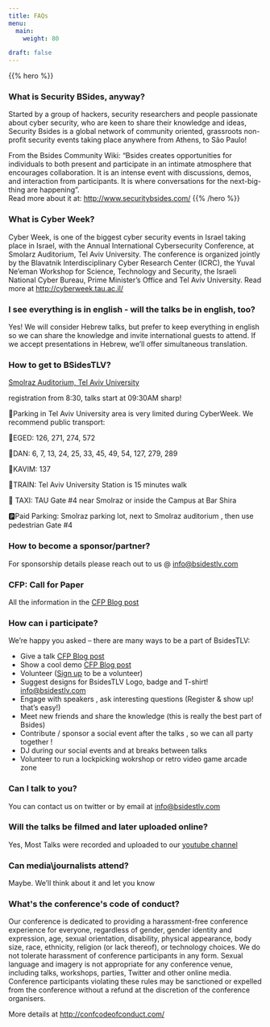 ```yaml
---
title: FAQs
menu:
  main:
    weight: 80

draft: false
---
```


{{% hero %}}
### What is Security BSides, anyway?

Started by a group of hackers, security researchers and people passionate about cyber security, who are keen to share their knowledge and ideas, Security Bsides is a global network of community oriented, grassroots non-profit security events taking place anywhere from Athens, to São Paulo!

From the Bsides Community Wiki:  “Bsides creates opportunities for individuals to both present and participate in an intimate atmosphere that encourages collaboration. It is an intense event with discussions, demos, and interaction from participants. It is where conversations for the next-big-thing are happening”.  
Read more about it at: http://www.securitybsides.com/
{{% /hero %}}


### What is Cyber Week?

Cyber Week, is one of the biggest cyber security events in Israel taking place in Israel, with the Annual International Cybersecurity Conference, at Smolarz Auditorium, Tel Aviv University. The conference is organized jointly by the Blavatnik Interdisciplinary Cyber Research Center (ICRC), the Yuval Ne’eman Workshop for Science, Technology and Security, the Israeli National Cyber Bureau, Prime Minister’s Office and Tel Aviv University.
Read more at http://cyberweek.tau.ac.il/


### I see everything is in english - will the talks be in english, too?

Yes! We will consider Hebrew talks, but prefer to keep everything in english so we can share the knowledge and invite international guests to attend. If we accept presentations in Hebrew, we’ll offer simultaneous translation.

### How to get to BSidesTLV?

[Smolraz Auditorium, Tel Aviv University](https://www.google.com/maps/place/Tel+Aviv+University+Smolarz+Auditorium/@32.1103563,34.8042639,15z/data=!4m2!3m1!1s0x0:0x57e1b1e76143c7f7?sa=X&ved=2ahUKEwjXm62Z8d_mAhUt-YUKHVo2DKoQ_BIwUXoECEgQCA)

registration from 8:30, talks start at 09:30AM sharp!

:car:Parking in Tel Aviv University area is very limited during CyberWeek. We recommend public transport:

:bus:EGED: 126, 271, 274, 572

:bus:DAN: 6, 7, 13, 24, 25, 33, 45, 49, 54, 127, 279, 289

:bus:KAVIM: 137

:train:TRAIN: Tel  Aviv University Station is 15 minutes walk

:taxi: TAXI: TAU Gate #4 near Smolraz or inside the Campus at Bar Shira

:parking:Paid Parking: Smolraz parking lot, next to Smolraz auditorium , then use pedestrian Gate #4


### How to become a sponsor/partner?

For sponsorship details please reach out to us @ info@bsidestlv.com

### CFP: Call for Paper

All the information in the [CFP Blog post](/blog/cfp/)

### How can i participate?

We’re happy you asked – there are many ways to be a part of BsidesTLV:

* Give a talk [CFP Blog post](/blog/cfp/)
* Show a cool demo [CFP Blog post](/blog/cfp/)
* Volunteer ([Sign up](https://signup.com/go/FthrQrc) to be a volunteer)
* Suggest designs for BsidesTLV Logo, badge and T-shirt! info@bsidestlv.com
* Engage with speakers , ask interesting questions (Register & show up! that’s easy!)
* Meet new friends and share the knowledge (this is really the best part of Bsides)
* Contribute / sponsor a social event after the talks , so we can all party together !
* DJ during our social events and at breaks between talks
* Volunteer to run a lockpicking wokrshop or retro video game arcade zone


### Can I talk to you?

You can contact us on twitter or by email at info@bsidestlv.com

### Will the talks be filmed and later uploaded online?

Yes, Most Talks were recorded and uploaded to our [youtube channel](https://www.youtube.com/channel/UCKcGZ)

### Can media\journalists attend?

Maybe. We’ll think about it and let you know

### What's the conference's code of conduct?

Our conference is dedicated to providing a harassment-free conference experience for everyone, regardless of gender, gender identity and expression, age, sexual orientation, disability, physical appearance, body size, race, ethnicity, religion (or lack thereof), or technology choices. We do not tolerate harassment of conference participants in any form. Sexual language and imagery is not appropriate for any conference venue, including talks, workshops, parties, Twitter and other online media. Conference participants violating these rules may be sanctioned or expelled from the conference without a refund at the discretion of the conference organisers.



More details at http://confcodeofconduct.com/
